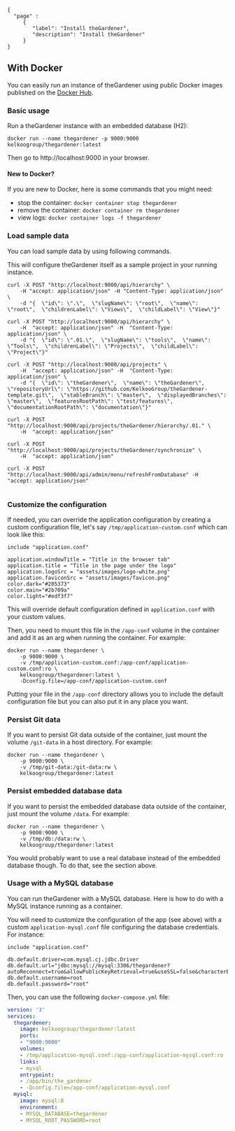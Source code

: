 ```thegardener
{
  "page" :
     {
        "label": "Install theGardener",
        "description": "Install theGardener"
     }
}
```

## With Docker

You can easily run an instance of theGardener using public Docker images published
on the [Docker Hub](https://hub.docker.com/r/kelkoogroup/thegardener).

### Basic usage

Run a theGardener instance with an embedded database (H2):

```
docker run --name thegardener -p 9000:9000 kelkoogroup/thegardener:latest
```

Then go to http://localhost:9000 in your browser.

#### New to Docker?

If you are new to Docker, here is some commands that you might need:
- stop the container: `docker container stop thegardener`
- remove the container: `docker container rm thegardener`
- view logs: `docker container logs -f thegardener`

### Load sample data

You can load sample data by using following commands.

This will configure theGardener itself as a sample project in your running instance.

```shell script
curl -X POST "http://localhost:9000/api/hierarchy" \
    -H "accept: application/json" -H "Content-Type: application/json" \
    -d "{  \"id\": \".\",  \"slugName\": \"root\",  \"name\": \"root\",  \"childrenLabel\": \"Views\",  \"childLabel\": \"View\"}"

curl -X POST "http://localhost:9000/api/hierarchy" \
    -H  "accept: application/json" -H  "Content-Type: application/json" \
    -d "{  \"id\": \".01.\",  \"slugName\": \"tools\",  \"name\": \"Tools\",  \"childrenLabel\": \"Projects\",  \"childLabel\": \"Project\"}"

curl -X POST "http://localhost:9000/api/projects" \
    -H  "accept: application/json" -H  "Content-Type: application/json" \
    -d "{  \"id\": \"theGardener\",  \"name\": \"theGardener\",  \"repositoryUrl\": \"https://github.com/KelkooGroup/theGardener-template.git\",  \"stableBranch\": \"master\",  \"displayedBranches\": \"master\",  \"featuresRootPath\": \"test/features\",  \"documentationRootPath\": \"documentation\"}"

curl -X POST "http://localhost:9000/api/projects/theGardener/hierarchy/.01." \
    -H  "accept: application/json"

curl -X POST "http://localhost:9000/api/projects/theGardener/synchronize" \
    -H  "accept: application/json"
    
curl -X POST "http://localhost:9000/api/admin/menu/refreshFromDatabase" -H  "accept: application/json"
    
```

### Customize the configuration

If needed, you can override the application configuration by creating a custom
configuration file, let's say `/tmp/application-custom.conf` which can look like this:
```
include "application.conf"

application.windowTitle = "Title in the browser tab"
application.title = "Title in the page under the logo"
application.logoSrc = "assets/images/logo-white.png"
application.faviconSrc = "assets/images/favicon.png"
color.dark="#205373"
color.main="#2b709a"
color.light="#edf3f7"

```

This will override default configuration defined in `application.conf` with your custom
values.

Then, you need to mount this file in the `/app-conf` volume in the container and add it as
an arg when running the container. For example:
```shell script
docker run --name thegardener \
    -p 9000:9000 \
    -v /tmp/application-custom.conf:/app-conf/application-custom.conf:ro \
    kelkoogroup/thegardener:latest \
    -Dconfig.file=/app-conf/application-custom.conf
```

Putting your file in the `/app-conf` directory allows you to include the default configuration
file but you can also put it in any place you want.

### Persist Git data

If you want to persist Git data outside of the container, just mount the volume `/git-data`
in a host directory. For example:
```shell script
docker run --name thegardener \
    -p 9000:9000 \
    -v /tmp/git-data:/git-data:rw \
    kelkoogroup/thegardener:latest
```

### Persist embedded database data

If you want to persist the embedded database data outside of the container, just mount
the volume `/data`. For example:
```shell script
docker run --name thegardener \
    -p 9000:9000 \
    -v /tmp/db:/data:rw \
    kelkoogroup/thegardener:latest
```

You would probably want to use a real database instead of the embedded database though.
To do that, see the section above.

### Usage with a MySQL database

You can run theGardener with a MySQL database. Here is how to do with a MySQL instance
running as a container.

You will need to customize the configuration of the app (see above) with a custom
`application-mysql.conf` file configuring the database credentials.
For instance:
```
include "application.conf"

db.default.driver=com.mysql.cj.jdbc.Driver
db.default.url="jdbc:mysql://mysql:3306/thegardener?autoReconnect=true&allowPublicKeyRetrieval=true&useSSL=false&characterEncoding=utf8&useUnicode=true&useJDBCCompliantTimezoneShift=true&useLegacyDatetimeCode=false&serverTimezone=UTC"
db.default.username=root
db.default.password="root"
```

Then, you can use the following `docker-compose.yml` file:
```yaml
version: '3'
services:
  thegardener:
    image: kelkoogroup/thegardener:latest
    ports:
    - "9000:9000"
    volumes:
    - /tmp/application-mysql.conf:/app-conf/application-mysql.conf:ro
    links:
    - mysql
    entrypoint:
    - /app/bin/the_gardener
    - -Dconfig.file=/app-conf/application-mysql.conf
  mysql:
    image: mysql:8
    environment:
    - MYSQL_DATABASE=thegardener
    - MYSQL_ROOT_PASSWORD=root
```
